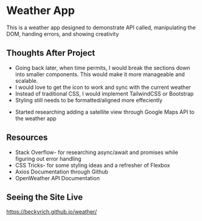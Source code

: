 # Weather App

This is a weather app designed to demonstrate API called, manipulating the DOM, handing errors, and showing creativity

## Thoughts After Project

- Going back later, when time permits, I would break the sections down into smaller components. This would make it more manageable and scalable.
- I would love to get the icon to work and sync with the current weather
- Instead of traditional CSS, I would implement TailwindCSS or Bootstrap
- Styling still needs to be formatted/aligned more effeciently

* Started researching adding a satellite view through Google Maps API to the weather app

## Resources

- Stack Overflow- for researching async/await and promises while figuring out error handling
- CSS Tricks- for some styling ideas and a refresher of Flexbox
- Axios Documentation through Github
- OpenWeather API Documentation

## Seeing the Site Live

https://beckyrich.github.io/weather/
